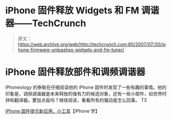 # iPhone 固件释放 Widgets 和 FM 调谐器——TechCrunch

> 原文：<https://web.archive.org/web/http://techcrunch.com:80/2007/07/30/iphone-firmware-unleashes-widgets-and-fm-tuner/>

# iPhone 固件释放部件和调频调谐器

iPhoneology 的泰勒在仔细阅读他的 iPhone 固件时发现了一些有趣的事情。他的印象是，调频调谐器是未来释放的强有力的候选对象，还有一些小部件，如世界时钟和翻译器。要加点盐吗？继续阅读，看看所有的骚动是怎么回事。
T3


[iPhone 固件提示新应用、小工具](https://web.archive.org/web/20210116064334/http://www.iphoneology.com/2007/07/30/iphone-firmware-hints-at-new-apps-widgets/)【iPhone 学】